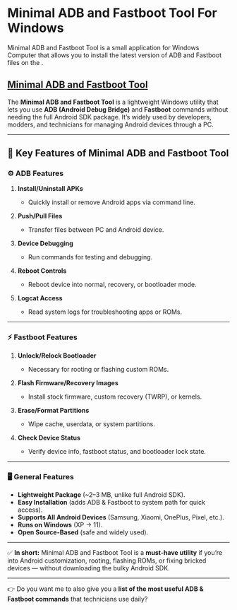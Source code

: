# Minimal ADB and Fastboot Tool For Windows

 Minimal ADB and Fastboot Tool is a small application for Windows Computer that allows you to install the latest version of ADB and Fastboot files on the .

## [Minimal ADB and Fastboot Tool ](https://wp.me/scNjiJ-lld)

The **Minimal ADB and Fastboot Tool** is a lightweight Windows utility that lets you use **ADB (Android Debug Bridge)** and **Fastboot** commands without needing the full Android SDK package. It’s widely used by developers, modders, and technicians for managing Android devices through a PC.

---

## 🔑 **Key Features of Minimal ADB and Fastboot Tool**

### ⚙️ **ADB Features**

1. **Install/Uninstall APKs**

   * Quickly install or remove Android apps via command line.
2. **Push/Pull Files**

   * Transfer files between PC and Android device.
3. **Device Debugging**

   * Run commands for testing and debugging.
4. **Reboot Controls**

   * Reboot device into normal, recovery, or bootloader mode.
5. **Logcat Access**

   * Read system logs for troubleshooting apps or ROMs.

---

### ⚡ **Fastboot Features**

1. **Unlock/Relock Bootloader**

   * Necessary for rooting or flashing custom ROMs.
2. **Flash Firmware/Recovery Images**

   * Install stock firmware, custom recovery (TWRP), or kernels.
3. **Erase/Format Partitions**

   * Wipe cache, userdata, or system partitions.
4. **Check Device Status**

   * Verify device info, fastboot status, and bootloader lock state.

---

### 🖥️ **General Features**

* **Lightweight Package** (\~2–3 MB, unlike full Android SDK).
* **Easy Installation** (adds ADB & Fastboot to system path for quick access).
* **Supports All Android Devices** (Samsung, Xiaomi, OnePlus, Pixel, etc.).
* **Runs on Windows** (XP → 11).
* **Open Source-Based** (safe and widely used).

---

✅ **In short:**
Minimal ADB and Fastboot Tool is a **must-have utility** if you’re into Android customization, rooting, flashing ROMs, or fixing bricked devices — without downloading the bulky Android SDK.

---

👉 Do you want me to also give you a **list of the most useful ADB & Fastboot commands** that technicians use daily?
